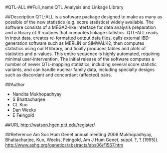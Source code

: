 #QTL-ALL
##Full_name
QTL Analysis and Linkage Library

##Description
QTL-ALL is a software package designed to make as many as possible of the new statistics (e.g. score statistics) widely available. The software consists of a MEGA2-like interface for data analysis preparation and a library of R routines that computes linkage statistics. QTL-ALL reads in input data, creates re-formatted output data files, calls external IBD-generation software such as MERLIN or SIMWALK2, then computes statistics using our R library, and finally produces tables and plots of statistics and p-values. This entire sequence is highly automated, requiring minimal user-intervention. The initial release of the software computes a number of newer QTL-mapping statistics, including several score statistic variants, and can handle nuclear family data, including specialty designs such as discordant and concordant (affected) pairs.

##Author
* Nandita Mukhopadhyay
* S Bhattacharjee
* CL Kuo
* Dan Weeks
* E Feingold

##URL
http://watson.hgen.pitt.edu/register/

##Reference
Am Soc Hum Genet annual meeting 2006 Mukhopadhyay, Bhattacharjee, Kuo, Weeks, Feingold, Am J Hum Genet, suppl. ?, ? (1995)). http://www.ashg.org/genetics/abstracts/abs06/f1567.htm

